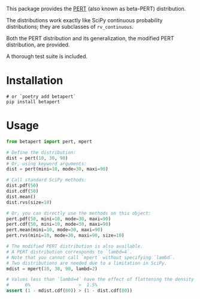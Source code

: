 This package provides the [PERT](https://en.wikipedia.org/wiki/PERT_distribution) (also known as beta-PERT) distribution.

The distributions work exactly like SciPy continuous probability distributions; they are subclasses of `rv_continuous`.

Both the PERT distribution and its generalization, the modified PERT distribution, are provided.

A thorough test suite is included.

# Installation
```shell
# or `poetry add betapert`
pip install betapert
```

# Usage

```python
from betapert import pert, mpert

# Define the distribution:
dist = pert(10, 30, 90)
# Or, using keyword arguments:
dist = pert(mini=10, mode=30, maxi=90)

# Call standard SciPy methods:
dist.pdf(50)
dist.cdf(50)
dist.mean()
dist.rvs(size=10)

# Or, you can directly use the methods on this object:
pert.pdf(50, mini=10, mode=30, maxi=90)
pert.cdf(50, mini=10, mode=30, maxi=90)
pert.mean(mini=10, mode=30, maxi=90)
pert.rvs(mini=10, mode=30, maxi=90, size=10)

# The modified PERT distribution is also available.
# A PERT distribution corresponds to `lambd=4`.
# Note that you cannot call `mpert` without specifying `lambd`. 
# Two distributions are needed due to a limitation in SciPy.
mdist = mpert(10, 30, 90, lambd=2)

# Values less than `lambd=4` have the effect of flattening the density curve
#      6%                  >  1.5%
assert (1 - mdist.cdf(80)) > (1 - dist.cdf(80))
```